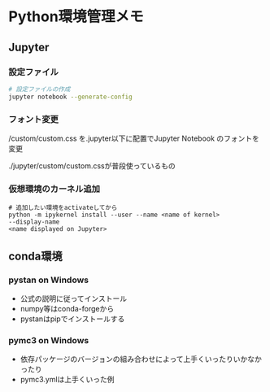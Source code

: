 # Python環境管理メモ

## Jupyter

### 設定ファイル

```bash
# 設定ファイルの作成
jupyter notebook --generate-config
```

### フォント変更

/custom/custom.css を.jupyter以下に配置でJupyter Notebook 
のフォントを変更

./jupyter/custom/custom.cssが普段使っているもの


### 仮想環境のカーネル追加

```
# 追加したい環境をactivateしてから
python -m ipykernel install --user --name <name of kernel> 
--display-name 
<name displayed on Jupyter>
```

## conda環境

### pystan on Windows

- 公式の説明に従ってインストール
- numpy等はconda-forgeから
- pystanはpipでインストールする

### pymc3 on Windows

- 依存パッケージのバージョンの組み合わせによって上手くいったりいかなかったり
- pymc3.ymlは上手くいった例
